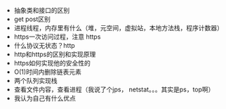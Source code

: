 - 抽象类和接口的区别
- get post区别
- 进程线程，内存里有什么（堆，元空间，虚拟站，本地方法栈，程序计数器）
- https一次访问过程，注意 https
- 什么协议无状态？http
- http和https的区别和实现原理
- https如何实现他的安全性的
- O(1)时间内删除链表元素
- 两个队列实现栈
- 查看文件内容，查看进程（我说了个jps， netstat。。。其实是ps，top啊）
- 我认为自己有什么优点